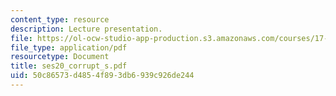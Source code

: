 ```yaml
---
content_type: resource
description: Lecture presentation.
file: https://ol-ocw-studio-app-production.s3.amazonaws.com/courses/17-55j-introduction-to-latin-american-studies-fall-2006/50c86573d4854f893db6939c926de244_ses20_corrupt_s.pdf
file_type: application/pdf
resourcetype: Document
title: ses20_corrupt_s.pdf
uid: 50c86573-d485-4f89-3db6-939c926de244
---
```

